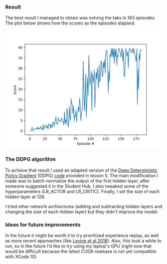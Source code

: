 ### Result

The best result I managed to obtain was solving the taks in 183 episodes. The plot below shows how the scores as the episodes elapsed.

![scores X episodes](https://github.com/thiagomarzagao/p2_continuous_control/blob/master/Figure_1.png)

### The DDPG algorithm

To achieve that result I used an adapted version of the [Deep Deterministic Policy Gradient](https://arxiv.org/abs/1509.02971) (DDPG) [code](https://github.com/udacity/deep-reinforcement-learning/blob/master/ddpg-pendulum/ddpg_agent.py) provided in lesson 5. The main modification I made was to batch-normalize the output of the first hidden layer, after someone suggested it in the Student Hub. I also tweaked some of the hyperparameters (LR_ACTOR and LR_CRITIC). Finally, I set the size of each hidden layer at 128.

I tried other network archiectures (adding and subtracting hidden layers and changing the size of each hidden layer) but they didn't improve the model.

### Ideas for future improvements

In the future it might be worth it to try prioritized experience replay, as well as more recent approaches (like [Levine et al 2018](https://journals.sagepub.com/doi/abs/10.1177/0278364917710318)). Also, this took a while to run, so in the future I'd like to try using my laptop's GPU (right now that would be difficult because the latest CUDA realease is not yet compatible with XCode 10).
